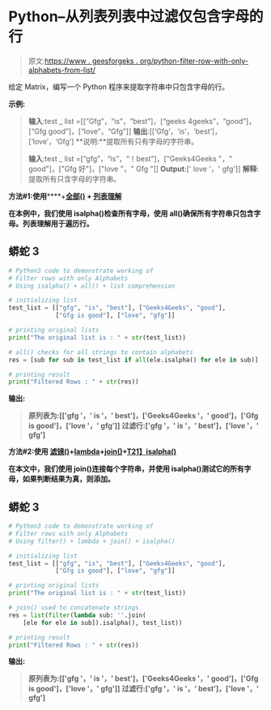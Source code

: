 # Python–从列表列表中过滤仅包含字母的行

> 原文:[https://www . geesforgeks . org/python-filter-row-with-only-alphabets-from-list/](https://www.geeksforgeeks.org/python-filter-rows-with-only-alphabets-from-list-of-lists/)

给定 Matrix，编写一个 Python 程序来提取字符串中只包含字母的行。

**示例:**

> **输入**:test _ list =[[“Gfg”，“is”，“best”]，[“geeks 4geeks”，“good”]，[“Gfg good”]，[“love”，“Gfg”]]
> **输出**:[[‘Gfg’，‘is’，‘best’]，[‘love’，‘Gfg’]
> **说明:**提取所有只有字母的字符串。
> 
> **输入**:test _ list =[“gfg”，“is”，“！best"]，["Geeks4Geeks "，" good"]，["Gfg 好"]，["love "，" Gfg "]]
> **Output**:[' love '，' gfg']]
> **解释**:提取所有只含字母的字符串。

**方法#1:使用**[](https://www.geeksforgeeks.org/python-string-isalpha-application/)****+**[**全部()**](https://www.geeksforgeeks.org/any-all-in-python/) **+** [**列表理解**](https://www.geeksforgeeks.org/python-list-comprehension/)**

**在本例中，我们使用 isalpha()检查所有字母，使用 all()确保所有字符串只包含字母。列表理解用于遍历行。**

## **蟒蛇 3**

```py
# Python3 code to demonstrate working of
# Filter rows with only Alphabets
# Using isalpha() + all() + list comprehension

# initializing list
test_list = [["gfg", "is", "best"], ["Geeks4Geeks", "good"],
             ["Gfg is good"], ["love", "gfg"]]

# printing original lists
print("The original list is : " + str(test_list))

# all() checks for all strings to contain alphabets
res = [sub for sub in test_list if all(ele.isalpha() for ele in sub)]

# printing result
print("Filtered Rows : " + str(res))
```

****输出:****

> **原列表为:[['gfg '，' is '，' best']，['Geeks4Geeks '，' good']，['Gfg is good']，['love '，' gfg']]
> 过滤行:['gfg '，' is '，' best']，['love '，' gfg']**

****方法#2:使用** [**滤镜()**](https://www.geeksforgeeks.org/filter-in-python/)**+**[**lambda**](https://www.geeksforgeeks.org/python-lambda/)**+**[**join()**](https://www.geeksforgeeks.org/join-function-python/)**+**[T21】isalpha()](https://www.geeksforgeeks.org/python-string-isalpha-application/)**

**在本文中，我们使用 join()连接每个字符串，并使用 isalpha()测试它的所有字母，如果判断结果为真，则添加。**

## **蟒蛇 3**

```py
# Python3 code to demonstrate working of
# Filter rows with only Alphabets
# Using filter() + lambda + join() + isalpha()

# initializing list
test_list = [["gfg", "is", "best"], ["Geeks4Geeks", "good"],
             ["Gfg is good"], ["love", "gfg"]]

# printing original lists
print("The original list is : " + str(test_list))

# join() used to concatenate strings
res = list(filter(lambda sub: ''.join(
    [ele for ele in sub]).isalpha(), test_list))

# printing result
print("Filtered Rows : " + str(res))
```

****输出:****

> **原列表为:[['gfg '，' is '，' best']，['Geeks4Geeks '，' good']，['Gfg is good']，['love '，' gfg']]
> 过滤行:['gfg '，' is '，' best']，['love '，' gfg']**